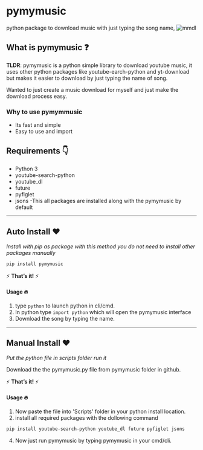# pymymusic
python package to download music with just typing the song name,
![mmdl](mmdl_image.png)

## What is pymymusic ❓

**TLDR**: pymymusic is a python simple library to download youtube music, it uses other python packages like youtube-earch-python and yt-download but makes it easier to download by just typing the name of song. 

Wanted to just create a music download for myself and just make the download process easy.

### Why to use pymymmusic
  - Its fast and simple 
  - Easy to use and import



## Requirements 👇

- Python 3
- youtube-search-python
- youtube_dl
- future
- pyfiglet
- jsons
   -This all packages are installed along with the pymymusic by default

------
## Auto Install ❤️

*Install with pip as package with this method you do not need to install other packages manually*

```bash
pip install pymymusic
```

⚡ **That’s it!** ⚡

#### Usage 🔥
 1. type ```python``` to launch python in cli/cmd.
 2. In python type ```import python``` which will open the pymymusic interface 
 3. Download the song by typing the name.

------

## Manual Install ❤️

*Put the python file in scripts folder run it*

Download the the pymymusic.py file from pymymusic folder in github.

⚡ **That’s it!** ⚡

#### Usage 🔥
 1. Now paste the file into 'Scripts' folder in your python install location.
 2. install all required packages with the dollowing command
```bash
pip install youtube-search-python youtube_dl future pyfiglet jsons
```
 4. Now just run pymymusic by typing pymymusic in your cmd/cli.



